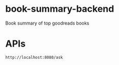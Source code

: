 # book-summary-backend
Book summary of top goodreads books

# APIs

```
http://localhost:8080/ask
```
